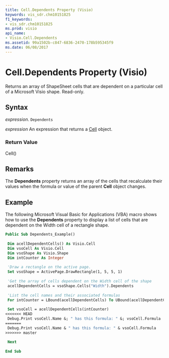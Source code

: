 ```yaml
---
title: Cell.Dependents Property (Visio)
keywords: vis_sdr.chm10151825
f1_keywords:
- vis_sdr.chm10151825
ms.prod: visio
api_name:
- Visio.Cell.Dependents
ms.assetid: 99a1502b-c847-6836-2470-178b595345f9
ms.date: 06/08/2017
---
```



# Cell.Dependents Property (Visio)

Returns an array of ShapeSheet cells that are dependent on a particular cell of a Microsoft Visio shape. Read-only.


## Syntax

 _expression_. `Dependents`

 _expression_ An expression that returns a [Cell](./Visio.Cell.md) object.


### Return Value

Cell()


## Remarks

The  **Dependents** property returns an array of the cells that recalculate their values when the formula or value of the parent **Cell** object changes.


## Example

The following Microsoft Visual Basic for Applications (VBA) macro shows how to use the  **Dependents** property to display a list of cells that are dependent on the Width cell of a rectangle shape.


```vb
Public Sub Dependents_Example() 
 
 Dim acellDependentCells() As Visio.Cell 
 Dim vsoCell As Visio.Cell 
 Dim vsoShape As Visio.Shape 
 Dim intCounter As Integer 
 
 'Draw a rectangle on the active page. 
 Set vsoShape = ActivePage.DrawRectangle(1, 5, 5, 1) 
 
 'Get the array of cells dependent on the Width cell of the shape 
 acellDependentCells = vsoShape.Cells("Width").Dependents 
 
 'List the cell names and their associated formulas 
 For intCounter = LBound(acellDependentCells) To UBound(acellDependentCells) 
 
 Set vsoCell = acellDependentCells(intCounter) 
<<<<<<< HEAD
 Debug.Print vsoCell.Name &; " has this formula: " &; vsoCell.Formula 
=======
 Debug.Print vsoCell.Name & " has this formula: " & vsoCell.Formula 
>>>>>>> master
 
 Next 
 
End Sub
```


